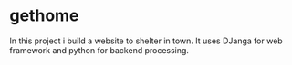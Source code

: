 # gethome
In this project i build a website to shelter in town. It uses DJanga for web framework and python for backend processing.
